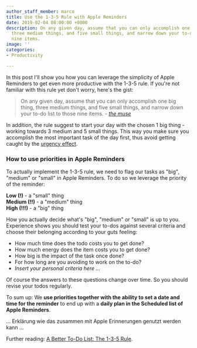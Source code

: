 ```yaml
---
author_staff_member: marco
title: Use the 1-3-5 Rule with Apple Reminders
date: 2019-02-04 08:00:00 +0000
description: On any given day, assume that you can only accomplish one big thing,
  three medium things, and five small things, and narrow down your to-do list to those
  nine items.
image: ''
categories:
- Productivity

---
```

In this post I'll show you how you can leverage the simplicity of Apple Reminders to get even more productive with the 1-3-5 rule. If you're not familiar with this rule yet don't worry, here's the gist:

> On any given day, assume that you can only accomplish one big thing, three medium things, and five small things, and narrow down your to-do list to those nine items. _-_ [_the muse_](https://www.themuse.com/advice/a-better-todo-list-the-135-rule)

In addition, the rule suggest to start your day with the chosen 1 big thing - working towards 3 medium and 5 small things. This way you make sure you accomplish the most important task of the day first, thus avoid getting caught by the [urgency effect](https://www.nytimes.com/2018/07/09/smarter-living/eisenhower-box-productivity-tips.html).

### How to use priorities in Apple Reminders

To actually implement the 1-3-5 rule, we need to flag our tasks as "big", "medium" or "small" in Apple Reminders. To do so we leverage the priority of the reminder:

**Low (!)** - a "small" thing  
**Medium (!!)** - a "medium" thing  
**High (!!!)** - a "big" thing

How you actually decide what's "big", "medium" or "small" is up to you. Experience shows you should test your to-dos against several criteria and choose their belonging according to your guts feeling:

* How much time does the todo costs you to get done?
* How much energy does the item costs you to get done?
* How big is the impact of the task once done?
* For how long are you avoiding to work on the to-do?
* _Insert your personal criteria here ..._

Of course the answers to these questions change over time. So you should revise your todos regularly.

To sum up: We **use priorities together with the ability to set a date and time for the reminder** to end up with a **daily plan in the Scheduled list of Apple Reminders**.

... Erklärung wie das zusammen mit Apple Erinnerungen genutzt werden kann ...

Further reading: [A Better To-Do List: The 1-3-5 Rule](https://www.themuse.com/advice/a-better-todo-list-the-135-rule).